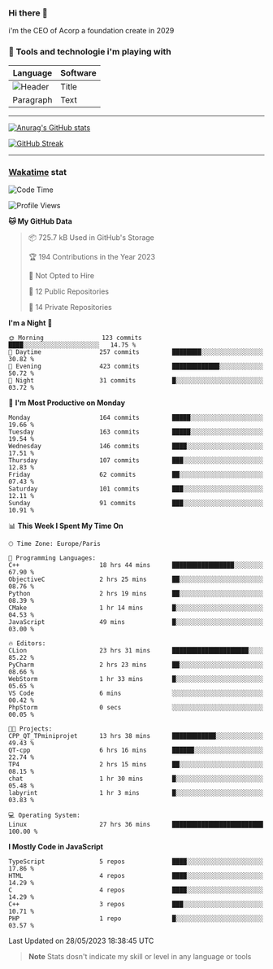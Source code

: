 ### Hi there 👋

i'm the CEO of Acorp a foundation create in 2029  

### 🧰 Tools and technologie i'm playing with

 | Language | Software |
| ----------- | ----------- |
| ![Header](https://img.shields.io/badge/Nuxt3-green&style=for-the-badge&logo=nustjs&logoColor=00DC82) | Title |
| Paragraph | Text |

---

[![Anurag's GitHub stats](https://github-readme-stats.vercel.app/api?username=ackimixs&show_icons=true&theme=github_dark&count_private=true)](https://www.ackimixs.xyz)

[![GitHub Streak](https://github-readme-streak-stats.herokuapp.com?user=Ackimixs&theme=github-dark-blue&date_format=j%20M%5B%20Y%5D&mode=weekly)](https://git.io/streak-stats)

---
 
 ### [Wakatime](https://wakatime.com/) stat

<!--START_SECTION:waka-->
![Code Time](http://img.shields.io/badge/Code%20Time-584%20hrs%2050%20mins-blue)

![Profile Views](http://img.shields.io/badge/Profile%20Views-0-blue)

**🐱 My GitHub Data** 

> 📦 725.7 kB Used in GitHub's Storage 
 > 
> 🏆 194 Contributions in the Year 2023
 > 
> 🚫 Not Opted to Hire
 > 
> 📜 12 Public Repositories 
 > 
> 🔑 14 Private Repositories 
 > 
**I'm a Night 🦉** 

```text
🌞 Morning                123 commits         ████░░░░░░░░░░░░░░░░░░░░░   14.75 % 
🌆 Daytime                257 commits         ████████░░░░░░░░░░░░░░░░░   30.82 % 
🌃 Evening                423 commits         █████████████░░░░░░░░░░░░   50.72 % 
🌙 Night                  31 commits          █░░░░░░░░░░░░░░░░░░░░░░░░   03.72 % 
```
📅 **I'm Most Productive on Monday** 

```text
Monday                   164 commits         █████░░░░░░░░░░░░░░░░░░░░   19.66 % 
Tuesday                  163 commits         █████░░░░░░░░░░░░░░░░░░░░   19.54 % 
Wednesday                146 commits         ████░░░░░░░░░░░░░░░░░░░░░   17.51 % 
Thursday                 107 commits         ███░░░░░░░░░░░░░░░░░░░░░░   12.83 % 
Friday                   62 commits          ██░░░░░░░░░░░░░░░░░░░░░░░   07.43 % 
Saturday                 101 commits         ███░░░░░░░░░░░░░░░░░░░░░░   12.11 % 
Sunday                   91 commits          ███░░░░░░░░░░░░░░░░░░░░░░   10.91 % 
```


📊 **This Week I Spent My Time On** 

```text
🕑︎ Time Zone: Europe/Paris

💬 Programming Languages: 
C++                      18 hrs 44 mins      █████████████████░░░░░░░░   67.90 % 
ObjectiveC               2 hrs 25 mins       ██░░░░░░░░░░░░░░░░░░░░░░░   08.76 % 
Python                   2 hrs 19 mins       ██░░░░░░░░░░░░░░░░░░░░░░░   08.39 % 
CMake                    1 hr 14 mins        █░░░░░░░░░░░░░░░░░░░░░░░░   04.53 % 
JavaScript               49 mins             █░░░░░░░░░░░░░░░░░░░░░░░░   03.00 % 

🔥 Editors: 
CLion                    23 hrs 31 mins      █████████████████████░░░░   85.22 % 
PyCharm                  2 hrs 23 mins       ██░░░░░░░░░░░░░░░░░░░░░░░   08.66 % 
WebStorm                 1 hr 33 mins        █░░░░░░░░░░░░░░░░░░░░░░░░   05.65 % 
VS Code                  6 mins              ░░░░░░░░░░░░░░░░░░░░░░░░░   00.42 % 
PhpStorm                 0 secs              ░░░░░░░░░░░░░░░░░░░░░░░░░   00.05 % 

🐱‍💻 Projects: 
CPP_QT_TPminiprojet      13 hrs 38 mins      ████████████░░░░░░░░░░░░░   49.43 % 
QT-cpp                   6 hrs 16 mins       ██████░░░░░░░░░░░░░░░░░░░   22.74 % 
TP4                      2 hrs 15 mins       ██░░░░░░░░░░░░░░░░░░░░░░░   08.15 % 
chat                     1 hr 30 mins        █░░░░░░░░░░░░░░░░░░░░░░░░   05.48 % 
labyrint                 1 hr 3 mins         █░░░░░░░░░░░░░░░░░░░░░░░░   03.83 % 

💻 Operating System: 
Linux                    27 hrs 36 mins      █████████████████████████   100.00 % 
```

**I Mostly Code in JavaScript** 

```text
TypeScript               5 repos             ████░░░░░░░░░░░░░░░░░░░░░   17.86 % 
HTML                     4 repos             ████░░░░░░░░░░░░░░░░░░░░░   14.29 % 
C                        4 repos             ████░░░░░░░░░░░░░░░░░░░░░   14.29 % 
C++                      3 repos             ███░░░░░░░░░░░░░░░░░░░░░░   10.71 % 
PHP                      1 repo              █░░░░░░░░░░░░░░░░░░░░░░░░   03.57 % 
```




 Last Updated on 28/05/2023 18:38:45 UTC
<!--END_SECTION:waka-->

> **Note**
> Stats dosn't indicate my skill or level in any language or tools
